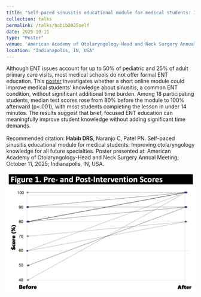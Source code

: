 ```yaml
---	
title: "Self-paced sinusitis educational module for medical students: Improving otolaryngology knowledge for all future specialties"
collection: talks	
permalink: /talks/habib2025self
date: 2025-10-11
type: "Poster"
venue: 'American Academy of Otolaryngology-Head and Neck Surgery Annual Meeting'
location: "Indianapolis, IN, USA"
---	
```

Although ENT issues account for up to 50% of pediatric and 25% of adult primary care visits, most medical schools do not offer formal ENT education. This [poster](https://danielrshabib.github.io/files/habib2025self-poster.pdf) investigates whether a short online module could improve medical students’ knowledge about sinusitis, a common ENT condition, without significant additional time burden. Among 18 participating students, median test scores rose from 80% before the module to 100% afterward (p<.001), with most students completing the lesson in under 14 minutes. The results suggest that brief, focused ENT education can meaningfully improve student knowledge without adding significant time demands.
<br><br>
Recommended citation: **Habib DRS**, Naranjo C, Patel PN. Self-paced sinusitis educational module for medical students: Improving otolaryngology knowledge for all future specialties. Poster presented at: American Academy of Otolaryngology-Head and Neck Surgery Annual Meeting; October 11, 2025; Indianapolis, IN, USA. 
<br><br>
![Line graph of pre- and post-intervention scores](../images/habib2025self.png)
